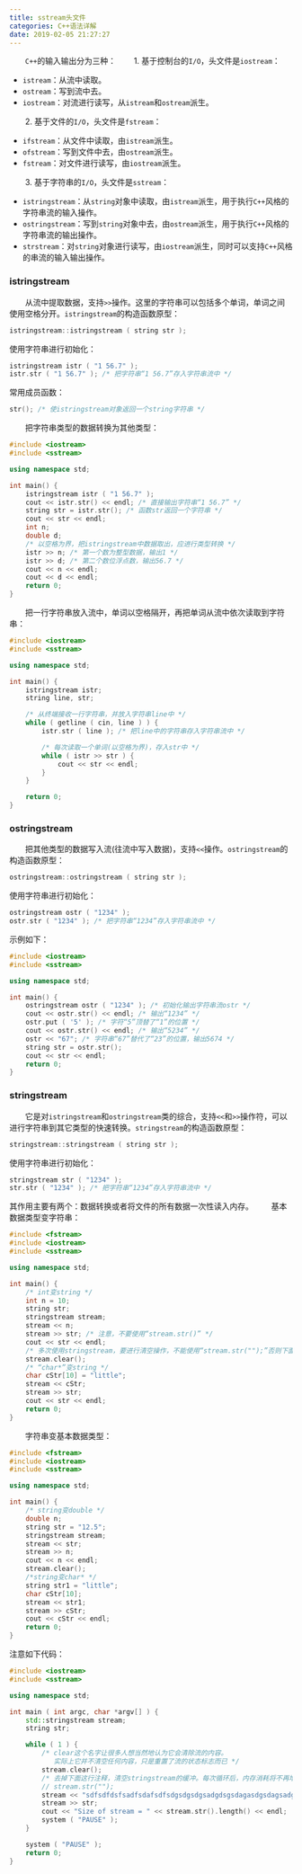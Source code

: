 ```yaml
---
title: sstream头文件
categories: C++语法详解
date: 2019-02-05 21:27:27
---
```

&emsp;&emsp;`C++`的输入输出分为三种：<!--more-->
&emsp;&emsp;1. 基于控制台的`I/O`，头文件是`iostream`：

- `istream`：从流中读取。
- `ostream`：写到流中去。
- `iostream`：对流进行读写，从`istream`和`ostream`派生。

&emsp;&emsp;2. 基于文件的`I/O`，头文件是`fstream`：

- `ifstream`：从文件中读取，由`istream`派生。
- `ofstream`：写到文件中去，由`ostream`派生。
- `fstream`：对文件进行读写，由`iostream`派生。

&emsp;&emsp;3. 基于字符串的`I/O`，头文件是`sstream`：

- `istringstream`：从`string`对象中读取，由`istream`派生，用于执行`C++`风格的字符串流的输入操作。
- `ostringstream`：写到`string`对象中去，由`ostream`派生，用于执行`C++`风格的字符串流的输出操作。
- `strstream`：对`string`对象进行读写，由`iostream`派生，同时可以支持`C++`风格的串流的输入输出操作。

### istringstream

&emsp;&emsp;从流中提取数据，支持`>>`操作。这里的字符串可以包括多个单词，单词之间使用空格分开。`istringstream`的构造函数原型：

``` cpp
istringstream::istringstream ( string str );
```

使用字符串进行初始化：

``` cpp
istringstream istr ( "1 56.7" );
istr.str ( "1 56.7" ); /* 把字符串“1 56.7”存入字符串流中 */
```

常用成员函数：

``` cpp
str(); /* 使istringstream对象返回一个string字符串 */
```

&emsp;&emsp;把字符串类型的数据转换为其他类型：

``` cpp
#include <iostream>
#include <sstream>

using namespace std;

int main() {
    istringstream istr ( "1 56.7" );
    cout << istr.str() << endl; /* 直接输出字符串“1 56.7” */
    string str = istr.str(); /* 函数str返回一个字符串 */
    cout << str << endl;
    int n;
    double d;
    /* 以空格为界，把istringstream中数据取出，应进行类型转换 */
    istr >> n; /* 第一个数为整型数据，输出1 */
    istr >> d; /* 第二个数位浮点数，输出56.7 */
    cout << n << endl;
    cout << d << endl;
    return 0;
}
```

&emsp;&emsp;把一行字符串放入流中，单词以空格隔开，再把单词从流中依次读取到字符串：

``` cpp
#include <iostream>
#include <sstream>

using namespace std;

int main() {
    istringstream istr;
    string line, str;

    /* 从终端接收一行字符串，并放入字符串line中 */
    while ( getline ( cin, line ) ) {
        istr.str ( line ); /* 把line中的字符串存入字符串流中 */

        /* 每次读取一个单词(以空格为界)，存入str中 */
        while ( istr >> str ) {
            cout << str << endl;
        }
    }

    return 0;
}
```

### ostringstream

&emsp;&emsp;把其他类型的数据写入流(往流中写入数据)，支持`<<`操作。`ostringstream`的构造函数原型：

``` cpp
ostringstream::ostringstream ( string str );
```

使用字符串进行初始化：

``` cpp
ostringstream ostr ( "1234" );
ostr.str ( "1234" ); /* 把字符串“1234”存入字符串流中 */
```

示例如下：

``` cpp
#include <iostream>
#include <sstream>

using namespace std;

int main() {
    ostringstream ostr ( "1234" ); /* 初始化输出字符串流ostr */
    cout << ostr.str() << endl; /* 输出“1234” */
    ostr.put ( '5' ); /* 字符“5”顶替了“1”的位置 */
    cout << ostr.str() << endl; /* 输出“5234” */
    ostr << "67"; /* 字符串“67”替代了“23”的位置，输出5674 */
    string str = ostr.str();
    cout << str << endl;
    return 0;
}
```

### stringstream

&emsp;&emsp;它是对`istringstream`和`ostringstream`类的综合，支持`<<`和`>>`操作符，可以进行字符串到其它类型的快速转换。`stringstream`的构造函数原型：

``` cpp
stringstream::stringstream ( string str );
```

使用字符串进行初始化：

``` cpp
stringstream str ( "1234" );
str.str ( "1234" ); /* 把字符串“1234”存入字符串流中 */
```

其作用主要有两个：数据转换或者将文件的所有数据一次性读入内存。
&emsp;&emsp;基本数据类型变字符串：

``` cpp
#include <fstream>
#include <iostream>
#include <sstream>

using namespace std;

int main() {
    /* int变string */
    int n = 10;
    string str;
    stringstream stream;
    stream << n;
    stream >> str; /* 注意，不要使用“stream.str()” */
    cout << str << endl;
    /* 多次使用stringstream，要进行清空操作，不能使用“stream.str("");”否则下面输出10 */
    stream.clear();
    /* “char*”变string */
    char cStr[10] = "little";
    stream << cStr;
    stream >> str;
    cout << str << endl;
    return 0;
}
```

&emsp;&emsp;字符串变基本数据类型：

``` cpp
#include <fstream>
#include <iostream>
#include <sstream>

using namespace std;

int main() {
    /* string变double */
    double n;
    string str = "12.5";
    stringstream stream;
    stream << str;
    stream >> n;
    cout << n << endl;
    stream.clear();
    /*string变char* */
    string str1 = "little";
    char cStr[10];
    stream << str1;
    stream >> cStr;
    cout << cStr << endl;
    return 0;
}
```

注意如下代码：

``` cpp
#include <iostream>
#include <sstream>

using namespace std;

int main ( int argc, char *argv[] ) {
    std::stringstream stream;
    string str;

    while ( 1 ) {
        /* clear这个名字让很多人想当然地认为它会清除流的内容。
           实际上它并不清空任何内容，只是重置了流的状态标志而已 */
        stream.clear();
        /* 去掉下面这行注释，清空stringstream的缓冲。每次循环后，内存消耗将不再增加 */
        // stream.str("");
        stream << "sdfsdfdsfsadfsdafsdfsdgsdgsdgsadgdsgsdagasdgsdagsadgsdgsgdsagsadgs";
        stream >> str;
        cout << "Size of stream = " << stream.str().length() << endl;
        system ( "PAUSE" );
    }

    system ( "PAUSE" );
    return 0;
}
```